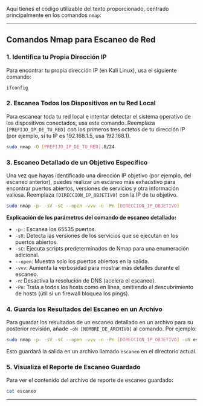 Aquí tienes el código utilizable del texto proporcionado, centrado principalmente en los comandos `nmap`:

---

## Comandos Nmap para Escaneo de Red

### 1. Identifica tu Propia Dirección IP

Para encontrar tu propia dirección IP (en Kali Linux), usa el siguiente comando:

```bash
ifconfig
```

### 2. Escanea Todos los Dispositivos en tu Red Local

Para escanear toda tu red local e intentar detectar el sistema operativo de los dispositivos conectados, usa este comando. Reemplaza `[PREFIJO_IP_DE_TU_RED]` con los primeros tres octetos de tu dirección IP (por ejemplo, si tu IP es 192.168.1.5, usa 192.168.1).

```bash
sudo nmap -O [PREFIJO_IP_DE_TU_RED].0/24
```

### 3. Escaneo Detallado de un Objetivo Específico

Una vez que hayas identificado una dirección IP objetivo (por ejemplo, del escaneo anterior), puedes realizar un escaneo más exhaustivo para encontrar puertos abiertos, versiones de servicios y otra información valiosa. Reemplaza `[DIRECCION_IP_OBJETIVO]` con la IP de tu objetivo.

```bash
sudo nmap -p- -sV -sC --open -vvv -n -Pn [DIRECCION_IP_OBJETIVO]
```

**Explicación de los parámetros del comando de escaneo detallado:**

* `-p-`: Escanea los 65535 puertos.
* `-sV`: Detecta las versiones de los servicios que se ejecutan en los puertos abiertos.
* `-sC`: Ejecuta scripts predeterminados de Nmap para una enumeración adicional.
* `--open`: Muestra solo los puertos abiertos en la salida.
* `-vvv`: Aumenta la verbosidad para mostrar más detalles durante el escaneo.
* `-n`: Desactiva la resolución de DNS (acelera el escaneo).
* `-Pn`: Trata a todos los hosts como en línea, omitiendo el descubrimiento de hosts (útil si un firewall bloquea los pings).

### 4. Guarda los Resultados del Escaneo en un Archivo

Para guardar los resultados de un escaneo detallado en un archivo para su posterior revisión, añade `-oN [NOMBRE_DE_ARCHIVO]` al comando. Por ejemplo:

```bash
sudo nmap -p- -sV -sC --open -vvv -n -Pn [DIRECCION_IP_OBJETIVO] -oN escaneo
```

Esto guardará la salida en un archivo llamado `escaneo` en el directorio actual.

### 5. Visualiza el Reporte de Escaneo Guardado

Para ver el contenido del archivo de reporte de escaneo guardado:

```bash
cat escaneo
```

---